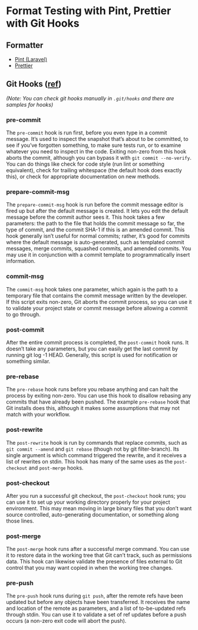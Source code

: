 # Format Testing with Pint, Prettier with Git Hooks

## Formatter
- [Pint (Laravel)](https://laravel.com/docs/9.x/pint)
- [Prettier](https://prettier.io/docs/en/cli.html)

## Git Hooks ([ref](https://github.com/butschster/LaravelGitHooks))

_(Note: You can check git hooks manually in `.git/hooks` and there are samples for hooks)_

### pre-commit

The `pre-commit` hook is run first, before you even type in a commit message. It’s used to inspect the snapshot that’s about to be committed, to see if you’ve forgotten something, to make sure tests run, or to examine whatever you need to inspect in the code. Exiting non-zero from this hook aborts the commit, although you can bypass it with `git commit --no-verify`. You can do things like check for code style (run lint or something equivalent), check for trailing whitespace (the default hook does exactly this), or check for appropriate documentation on new methods.

### prepare-commit-msg

The `prepare-commit-msg` hook is run before the commit message editor is fired up but after the default message is created. It lets you edit the default message before the commit author sees it. This hook takes a few parameters: the path to the file that holds the commit message so far, the type of commit, and the commit SHA-1 if this is an amended commit. This hook generally isn’t useful for normal commits; rather, it’s good for commits where the default message is auto-generated, such as templated commit messages, merge commits, squashed commits, and amended commits. You may use it in conjunction with a commit template to programmatically insert information.

### commit-msg

The `commit-msg` hook takes one parameter, which again is the path to a temporary file that contains the commit message written by the developer. If this script exits non-zero, Git aborts the commit process, so you can use it to validate your project state or commit message before allowing a commit to go through.

### post-commit

After the entire commit process is completed, the `post-commit` hook runs. It doesn’t take any parameters, but you can easily get the last commit by running git log -1 HEAD. Generally, this script is used for notification or something similar.

### pre-rebase
The `pre-rebase` hook runs before you rebase anything and can halt the process by exiting non-zero. You can use
this hook to disallow rebasing any commits that have already been pushed. The example `pre-rebase` hook that Git
installs does this, although it makes some assumptions that may not match with your workflow.

### post-rewrite
The `post-rewrite` hook is run by commands that replace commits, such as `git commit --amend` and `git rebase`
(though not by git filter-branch). Its single argument is which command triggered the rewrite, and it receives
a list of rewrites on stdin. This hook has many of the same uses as the `post-checkout` and `post-merge` hooks.

### post-checkout
After you run a successful git checkout, the `post-checkout` hook runs; you can use it to set up your working
directory properly for your project environment. This may mean moving in large binary files that you don’t want
source controlled, auto-generating documentation, or something along those lines.


### post-merge
The `post-merge` hook runs after a successful merge command. You can use it to restore data in the working tree
that Git can’t track, such as permissions data. This hook can likewise validate the presence of files external
to Git control that you may want copied in when the working tree changes.


### pre-push
The `pre-push` hook runs during `git push`, after the remote refs have been updated but before any objects have
been transferred. It receives the name and location of the remote as parameters, and a list of to-be-updated
refs through stdin. You can use it to validate a set of ref updates before a push occurs (a non-zero exit code
will abort the push).

